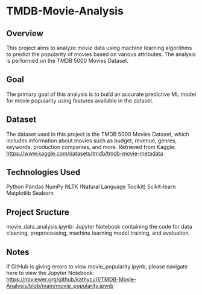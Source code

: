 # TMDB-Movie-Analysis

## Overview
This project aims to analyze movie data using machine learning algorithms to predict the popularity of movies based on various attributes. The analysis is performed on the TMDB 5000 Movies Dataset.

## Goal
The primary goal of this analysis is to build an accurate predictive ML model for movie popularity using features available in the dataset.

## Dataset
The dataset used in this project is the TMDB 5000 Movies Dataset, which includes information about movies such as budget, revenue, genres, keywords, production companies, and more.
Retrieved from Kaggle: https://www.kaggle.com/datasets/tmdb/tmdb-movie-metadata

## Technologies Used
Python
Pandas
NumPy
NLTK (Natural Language Toolkit)
Scikit-learn
Matplotlib
Seaborn

## Project Sructure
movie_data_analysis.ipynb: Jupyter Notebook containing the code for data cleaning, preprocessing, machine learning model training, and evaluation.

## Notes
If GitHub is giving errors to view movie_popularity.ipynb, please navigate here to view the Jupyter Notebook: https://nbviewer.org/github/kathycui1/TMDB-Movie-Analysis/blob/main/movie_popularity.ipynb
